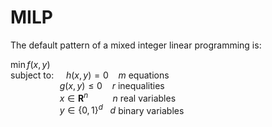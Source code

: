 # MILP

The default pattern of a mixed integer linear programming is:  
  
$\min f(x, y)$  
subject to: $~~~~ h(x, y) = 0 ~~~~ m$ equations    
$~~~~~~~~~~~~~~~~~~~~g(x, y)\leq 0 ~~~~ r$ inequalities  
$~~~~~~~~~~~~~~~~~~~~x \in \mathbf{R}^n ~~~~~~~~~~ n$ real variables  
$~~~~~~~~~~~~~~~~~~~~y \in \left\lbrace 0, 1\right\rbrace^d ~~~ d$ binary variables
